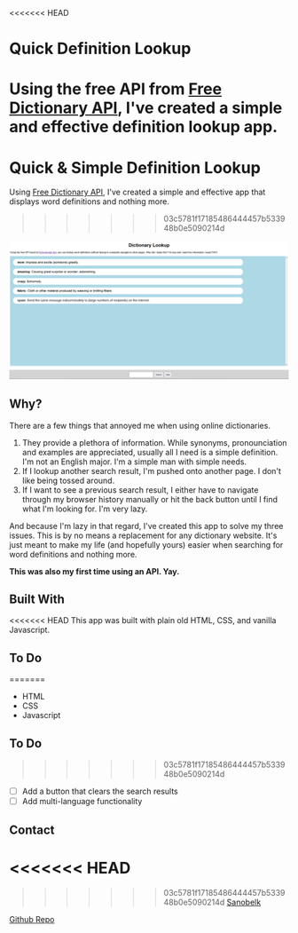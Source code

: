 <<<<<<< HEAD
# Quick Definition Lookup
Using the free API from [Free Dictionary API](https://dictionaryapi.dev/), I've created a simple and effective definition lookup app. 
=======
# Quick & Simple Definition Lookup

Using [Free Dictionary API](https://dictionaryapi.dev/), I've created a simple and effective app that displays word definitions and nothing more.
>>>>>>> 03c5781f17185486444457b533948b0e5090214d

![App Image](image.png)

## Why?


There are a few things that annoyed me when using online dictionaries.

1. They provide a plethora of information. While synonyms, pronounciation and examples are appreciated, usually all I need is a simple definition. I'm not an English major. I'm a simple man with simple needs.
1. If I lookup another search result, I'm pushed onto another page. I don't like being tossed around.
1. If I want to see a previous search result, I either have to navigate through my browser history manually or hit the back button until I find what I'm looking for. I'm very lazy.

And because I'm lazy in that regard, I've created this app to solve my three issues. This is by no means a replacement for any dictionary website. It's just meant to make my life (and hopefully yours) easier when searching for word definitions and nothing more.

**This was also my first time using an API. Yay.**

## Built With
<<<<<<< HEAD
This app was built with plain old HTML, CSS, and vanilla Javascript.

## To Do
=======

* HTML
* CSS
* Javascript

## To Do

>>>>>>> 03c5781f17185486444457b533948b0e5090214d
* [ ] Add a button that clears the search results
* [ ] Add multi-language functionality

## Contact
<<<<<<< HEAD
=======

>>>>>>> 03c5781f17185486444457b533948b0e5090214d
[Sanobelk](https://github.com/Sanobelk)

[Github Repo](https://github.com/Sanobelk/dictionary_lookup)
